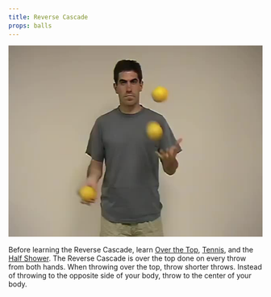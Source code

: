 ```yaml
---
title: Reverse Cascade
props: balls
---
```


![Reverse Cascade](site/videos/poster/reversecascade.jpg)

Before learning the Reverse Cascade, learn [Over the Top](site/en/overthetop/README.md), [Tennis](site/en/tennis/README.md), and the [Half Shower](site/en/halfshower/README.md). The Reverse Cascade is over the top done on every throw from both hands. When throwing over the top, throw shorter throws. Instead of throwing to the opposite side of your body, throw to the center of your body.

